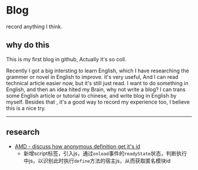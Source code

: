 # Blog

record anything I think.

## why do this

This is my first blog in github, Actually it's so coll.

Recently I got a big intersting to learn English, which I have researching the grammer or novel in English to improve. it's very useful, And I can read technical article easier now, but it's still just read. I want to do something in English, and then an idea hited my Brain, why not write a blog? I can trans some English article or tutorial to chinese, and write blog in English by myself. Besides that , it's a good way to record my experience too, I believe this is a nice try.


----

## research

- [AMD - discuss how anonymous
definition get it's id](https://groups.google.com/forum/#!topic/commonjs/WjNY7ONeaI4)
  - 新增script标签，引入js，通过`onload`事件的`readyState`状态，判断执行中js，以识别此时执行`define`方法的宿主js，从而获取匿名模块id
